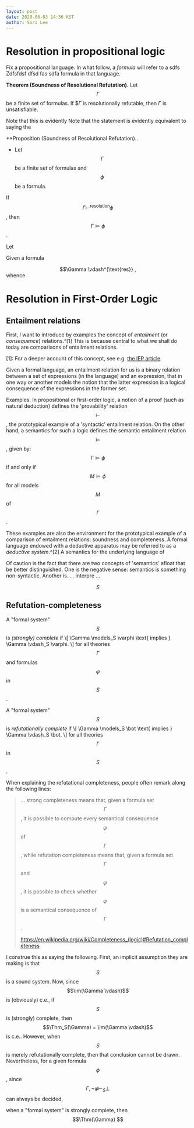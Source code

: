 ```yaml
---
layout: post
date: 2020-06-03 14:36 KST
author: Sori Lee
---
```


# Resolution in propositional logic

Fix a propositional language. In what follow, a *formula* will refer to a sdfs  Zdfsfdsf dfsd fas sdfa
formula in that language.

**Theorem (Soundness of Resolutional Refutation).** Let $$\Gamma$$ be a finite
set of formulas. If $$\Gamma$ is resolutionally refutable, then $\Gamma$ is
unsatisfiable.

Note that this is evidently 
Note that the statement is evidently equivalent to saying the 

**Proposition (Soundness of Resolutional Refutation).. 


- Let $$\Gamma$$ be a finite set of formulas and $$\phi$$ be a formula.

 If
  $$\Gamma \vdash^{\text{resolution}} \phi$$, then $$\Gamma \models \phi$$.



Let $$ $$

<indent>Given a formula </indent>

<center>$$\Gamma \vdash^{\text{res}} ,</center>
whence 

# Resolution in First-Order Logic

## Entailment relations

First, I want to introduce by examples the concept of *entailment* (or *consequence*) relations.^[1] This is because central to what we shall do today are comparisons of entailment relations. 

[1]: For a deeper account of this concept, see e.g. [the IEP article](https://www.iep.utm.edu/logcon/).

Given a formal language, an entailment relation for us is a binary relation between a set of expressions (in the language) and an expression, that in one way or another models the notion that the latter expression is a logical consequence of the expressions in the former set.

Examples. In propositional or first-order logic, a notion of a proof (such as natural deduction) defines the 'provability' relation $$\vdash$$, the prototypical example of a 'syntactic' entailment relation. On the other hand, a semantics for such a logic defines the semantic entailment relation $$\models$$, given by: $$\Gamma \models \phi$$ if and only if $$M \models \phi$$ for all models $$M$$ of $$\Gamma$$.

These examples are also the environment for the prototypical example of a comparison of entailment relations: soundness and completeness. A formal language endowed with a deductive apparatus may be referred to as a *deductive system*.^[2] A semantics for the underlying language of 


Of caution is the fact that there are two concepts of 'semantics' afloat that be better distinguished. One is the negative sense: semantics is something non-syntactic. Another is..... interpre ...




$$
\newcommand{\:}{\colon}
\newcommand{\abs}[1]{\left\lvert#1\right\rvert}
\newcommand{\LHS}{\text{LHS}}
\newcommand{\RHS}{\text{RHS}}
\newcommand{\im}{\mathop{\rm im}\nolimits}
S$$

## Refutation-completeness

A "formal system" $$S$$ is *(strongly) complete* if
\\[
\Gamma \models_S \varphi \text{ implies } \Gamma \vdash_S \varphi.
\\]
for all theories $$\Gamma$$ and formulas $$\varphi$$ in $$S$$.

A "formal system" $$S$$ is *refutationally complete* if
\\[
\Gamma \models_S \bot \text{ implies } \Gamma \vdash_S \bot.
\\]
for all theories $$\Gamma$$ in $$S$$.

When explaining the refutational completeness, people often remark along the
following lines:

> ... strong completeness means that, given a formula set $$\Gamma$$, it is
> possible to compute every semantical consequence $$\varphi$$ of $$\Gamma$$,
> while refutation completeness means that, given a formula set $$\Gamma$$ and
> $$\varphi$$, it is possible to check whether $$\varphi$$ is a semantical
> consequence of $$\Gamma$$.
>
> https://en.wikipedia.org/wiki/Completeness_(logic)#Refutation_completeness

I construe this as saying the following. First, an implicit assumption they are
making is that $$S$$ is a sound system. Now, since $$\im(\Gamma \vdash)$$ is
(obviously) c.e., if $$S$$ is (strongly) complete, then
$$\Thm_S(\Gamma) = \im(\Gamma \vdash)$$ is c.e.. However, when $$S$$ is merely
refutationally complete, then that conclusion cannot be drawn. Nevertheless, for
a given formula $$\phi$$, since $$\Gamma, \neg \varphi \vdash_S \bot$$ can
always be decided, 


when a "formal system" is strongly complete, then
$$\Thm(\Gamma) $$ 


